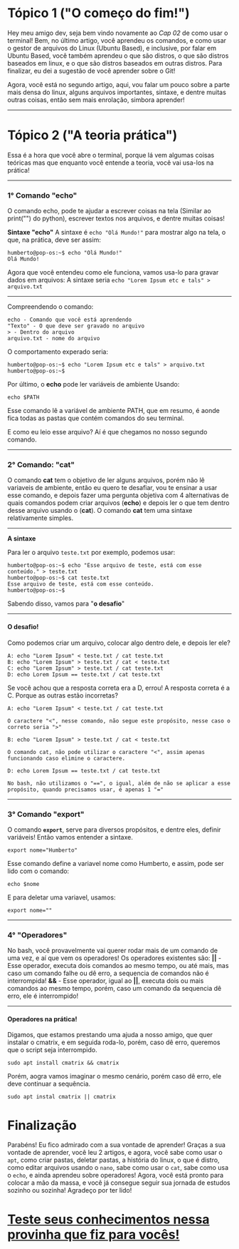# Tópico 1 ("O começo do fim!")

Hey meu amigo dev, seja bem vindo novamente ao *Cap 02* de como usar o terminal!
Bem, no último artigo, você aprendeu os comandos, e como usar o gestor de arquivos do Linux (Ubuntu Based), e inclusive, por falar em Ubuntu Based, você também aprendeu o que são distros, o que são distros baseados em linux, e o que são distros baseados em outras distros. Para finalizar, eu dei a sugestão de você aprender sobre o Git!

Agora, você está no segundo artigo, aqui, vou falar um pouco sobre a parte mais densa do linux, alguns arquivos importantes, sintaxe, e dentre muitas outras coisas, então sem mais enrolação, simbora aprender!

---


# Tópico 2 ("A teoria prática")

Essa é a hora que você abre o terminal, porque lá vem algumas coisas teóricas mas que enquanto você entende a teoria, você vai usa-los na prática!

---

### 1° Comando "echo"
O comando echo, pode te ajudar a escrever coisas na tela (Similar ao print("") do python), escrever textos nos arquivos, e dentre muitas coisas!

**Sintaxe "echo"**
A sintaxe é `echo "Olá Mundo!"` para mostrar algo na tela, o que, na prática, deve ser assim:
```
humberto@pop-os:~$ echo "Olá Mundo!"
Olá Mundo!
```

Agora que você entendeu como ele funciona, vamos usa-lo para gravar dados em arquivos:
A sintaxe seria `echo "Lorem Ipsum etc e tals" > arquivo.txt`

---


Compreendendo o comando:
```
echo - Comando que você está aprendendo
"Texto" - O que deve ser gravado no arquivo
> - Dentro do arquivo
arquivo.txt - nome do arquivo
```
O comportamento experado seria:

```
humberto@pop-os:~$ echo "Lorem Ipsum etc e tals" > arquivo.txt
humberto@pop-os:~$ 
```

Por último, o **echo** pode ler variáveis de ambiente
Usando: 
```
echo $PATH
```
Esse comando lê a variável de ambiente PATH, que em resumo, é aonde fica todas as pastas que contém comandos do seu terminal.

E como eu leio esse arquivo? Aí é que chegamos no nosso segundo comando.

---

### 2° Comando: "cat"

O comando **cat** tem o objetivo de ler alguns arquivos, porém não lê variaveis de ambiente, então eu quero te desafiar, vou te ensinar a usar esse comando, e depois fazer uma pergunta objetiva com 4 alternativas de quais comandos podem criar arquivos (**echo**) e depois ler o que tem dentro desse arquivo usando o (**cat**).
O comando **cat** tem uma sintaxe relativamente simples.

---

**A sintaxe**

Para ler o arquivo `teste.txt` por exemplo, podemos usar:
```
humberto@pop-os:~$ echo "Esse arquivo de teste, está com esse conteúdo." > teste.txt
humberto@pop-os:~$ cat teste.txt
Esse arquivo de teste, está com esse conteúdo.
humberto@pop-os:~$ 
```


Sabendo disso, vamos para "**o desafio**"

---

#### O desafio!

Como podemos criar um arquivo, colocar algo dentro dele, e depois ler ele?
```
A: echo "Lorem Ipsum" < teste.txt / cat teste.txt
B: echo "Lorem Ipsum" > teste.txt / cat < teste.txt
C: echo "Lorem Ipsum" > teste.txt / cat teste.txt
D: echo Lorem Ipsum == teste.txt / cat teste.txt
```

Se você achou que a resposta correta era a D, errou! A resposta correta é a C. Porque as outras estão incorretas?

```
A: echo "Lorem Ipsum" < teste.txt / cat teste.txt

O caractere "<", nesse comando, não segue este propósito, nesse caso o correto seria ">"

B: echo "Lorem Ipsum" > teste.txt / cat < teste.txt

O comando cat, não pode utilizar o caractere "<", assim apenas funcionando caso elimine o caractere.

D: echo Lorem Ipsum == teste.txt / cat teste.txt

No bash, não utilizamos o "==", o igual, além de não se aplicar a esse propósito, quando precisamos usar, é apenas 1 "="

```

---

### 3° Comando "export"

O comando **`export`**, serve para diversos propósitos, e dentre eles, definir variáveis!
Então vamos entender a sintaxe.

```
export nome="Humberto"
```

Esse comando define a variavel nome como Humberto, e assim, pode ser lido com o comando:

```
echo $nome
```

E para deletar uma variavel, usamos:

```
export nome=""
```

---

### 4° "Operadores"

No bash, você provavelmente vai querer rodar mais de um comando de uma vez, e aí que vem os operadores!
Os operadores existentes são:
**||** - Esse operador, executa dois comandos ao mesmo tempo, ou até mais, mas caso um comando falhe ou dê erro, a sequencia de comandos não é interrompida!
**&&** - Esse operador, igual ao **||**, executa dois ou mais comandos ao mesmo tempo, porém, caso um comando da sequencia dê erro, ele é interrompido!

---


#### Operadores na prática!

Digamos, que estamos prestando uma ajuda a nosso amigo, que quer instalar o cmatrix, e em seguida roda-lo, porém, caso dê erro, queremos que o script seja interrompido.
```
sudo apt install cmatrix && cmatrix
```

Porém, aogra vamos imaginar o mesmo cenário, porém caso dê erro, ele deve continuar a sequência.
```
sudo apt instal cmatrix || cmatrix
```


# Finalização

Parabéns! Eu fico admirado com a sua vontade de aprender! Graças a sua vontade de aprender, você leu 2 artigos, e agora, você sabe como usar o `apt`, como criar pastas, deletar pastas, a história do linux, o que é distro, como editar arquivos usando o `nano`, sabe como usar o `cat`, sabe como usa o `echo`, e ainda aprendeu sobre operadores! Agora, você está pronto para colocar a mão da massa, e você já consegue seguir sua jornada de estudos sozinho ou sozinha! Agradeço por ter lido!

# [Teste seus conhecimentos nessa provinha que fiz para vocês!](https://wordwall.net/pt/resource/78857017)
